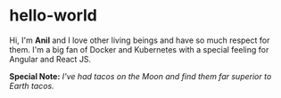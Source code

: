 # hello-world
Hi, I'm **Anil** and I love other living beings and have so much respect for them. I'm a big fan of Docker and Kubernetes with a special feeling for Angular and React JS.

**Special Note:**
*I've had tacos on the Moon and find them far superior to Earth tacos.*
